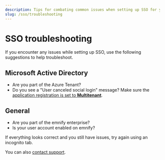```yaml
---
description: Tips for combating common issues when setting up SSO for your emnify account
slug: /sso/troubleshooting
---
```


# SSO troubleshooting

If you encounter any issues while setting up SSO, use the following suggestions to help troubleshoot.

## Microsoft Active Directory

- Are you part of the Azure Tenant?
- Do you see a "User canceled social login" message? Make sure the [application registration is set to **Multitenant**](/sso/microsoft-active-directory#sso-with-microsoft).

## General

- Are you part of the emnify enterprise?
- Is your user account enabled on emnify?

If everything looks correct and you still have issues, try again using an incognito tab. 

You can also [contact support](https://support.emnify.com/).
